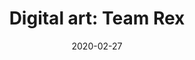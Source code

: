 ---
title: "Digital art: Team Rex"
date: 2020-02-27
categories:
    - digital art
tags:
    - sci fi
    - fantasi
---